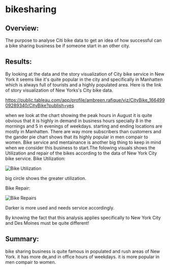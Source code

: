 # bikesharing

## Overview:
  The purpose to analyse Citi bike data to get an idea of how successful can a bike sharing business be if someone start in an other city.
## Results:
By looking at the data and the story visualization of City bike service in New York it seems like it's quite popular in the city and specifically in Manhatten which is always full of tourists and a highly populated area. Here is the link of story visualization of New Yorks's City bike data.
 
 https://public.tableau.com/app/profile/ambreen.rafique/viz/CityBike_16649909289340/CityBike?publish=yes
 


  when we look at the chart showing the peak hours in August it is quite obvious that it is highly in demand in business hours specially 8 in the mornings and 5 in       evenings of weekdays. 
  starting and ending locations are mostly in Manhatten.
  There are way more subscribers than customers and the gander pie chart shows that its highly popular in men compair to women.
   Bike service and mentainance is another big thing to keep in mind when we consider this business to start.The folowing  visuals shows the Utilization and repair of      the bikes according to the data of New York City bike service.
   Bike Utilization:
   
   
   ![Bike Utilization](https://user-images.githubusercontent.com/108497494/194133810-3376a02c-a386-45f9-818f-8a68cc435d6d.jpg)
   
   big circle shows the greater utilization.
   
   Bike Repair:
   
   
   
   
   ![Bike Repairs](https://user-images.githubusercontent.com/108497494/194134488-ca87e629-f993-4b05-b1db-b2c15974739b.jpg)

   Darker is more used and needs service accordingly.

   By knowing the fact that this analysis applies specifically to New York City and Des Moines must be quite different!


## Summary:
bike sharing business is quite famous in populated and rush areas of New York.
it has more de,and in office hours of weekdays.
it is more popular in men compair to women.

